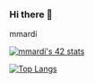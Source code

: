 ### Hi there 👋

mmardi

<a href="https://github.com/oakoudad/badge42"><img src="https://badge.mediaplus.ma/binary/mmardi" alt="mmardi's 42 stats" /></a>

[![Top Langs](https://github-readme-stats.vercel.app/api/top-langs/?username=mmardi&show_icons=true&theme=cobalt)](https://github.com/anuraghazra/github-readme-stats)

